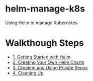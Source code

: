 # helm-manage-k8s
Using Helm to manage Kubernetes

# Walkthough Steps
* [1. Getting Started with Helm](Walkthrough-1-Getting-Started.md)
* [2. Creating Your Own Helm Charts](Walkthrough-2-Creating-Helm-Charts.md)
* [3. Creating and Using Private Repos](Walkthrough-3-Private-Repos.md)
* [4. Cleaning Up](Walkthrough-4-Clean-Up.md)